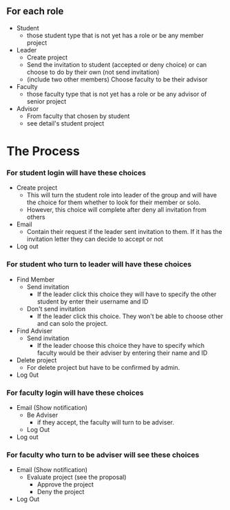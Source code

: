 ## For each role
- Student
  - those student type that is not yet has a role or be any member project
- Leader
  - Create project
  - Send the invitation to student (accepted or deny choice) or can choose to do by their own (not send invitation)
  - (include two other members) Choose faculty to be their advisor
- Faculty
  - those faculty type that is not yet has a role or be any advisor of senior project
- Advisor
  - From faculty that chosen by student
  - see detail's student project

# The Process
### For student login will have these choices
- Create project
  - This will turn the student role into leader of the group and will have the choice for them whether to look for their member or solo.
  - However, this choice will complete after deny all invitation from others
- Email
  - Contain their request if the leader sent invitation to them. If it has the invitation letter they can decide to accept or not
- Log out

### For student who turn to leader will have these choices
- Find Member
  - Send invitation
    - If the leader click this choice they will have to specify the other student by enter their username and ID
  - Don't send invitation
    - If the leader click this choice. They won't be able to choose other and can solo the project.
- Find Adviser
  - Send invitation
    - If the leader choose this choice they have to specify which faculty would be their adviser by entering their name and ID
- Delete project
  - For delete project but have to be confirmed by admin.
- Log 0ut


### For faculty login will have these choices
- Email (Show notification)
  - Be Adviser
    - if they accept, the faculty will turn to be adviser.
  - Log Out
- Log out

### For faculty who turn to be adviser will see these choices
- Email (Show notification)
  - Evaluate project (see the proposal)
    - Approve the project
    - Deny the project
- Log Out